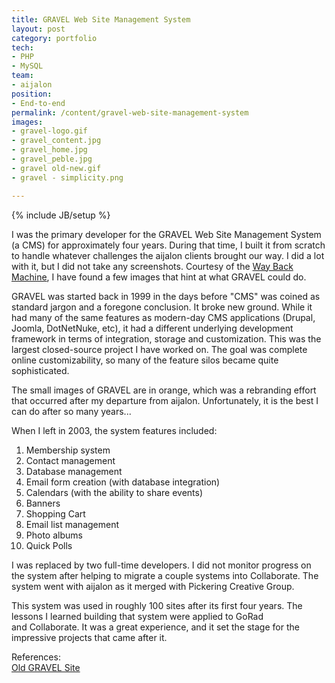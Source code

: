 ```yaml
---
title: GRAVEL Web Site Management System
layout: post
category: portfolio
tech:
- PHP
- MySQL
team:
- aijalon
position:
- End-to-end
permalink: /content/gravel-web-site-management-system
images:
- gravel-logo.gif
- gravel_content.jpg
- gravel_home.jpg
- gravel_peble.jpg
- gravel old-new.gif
- gravel - simplicity.png

---
```

{% include JB/setup %}
<div id="node-24" class="node node-portfolio node-promoted">
  <div class="content clearfix">
    <div class="field field-name-body field-type-text-with-summary field-label-hidden"><div class="field-items"><div class="field-item even"><p>I was the primary developer for the GRAVEL Web Site Management System (a CMS) for approximately four years. During that time, I built it from scratch to handle whatever challenges the aijalon clients brought our way. I did a lot with it, but I did not take any screenshots. Courtesy of the <a href="http://archive.org">Way Back Machine</a>, I have found a few images that hint at what GRAVEL could do.</p>
<p>GRAVEL was started back in 1999 in the days before "CMS" was coined as standard jargon and a foregone conclusion. It broke new ground. While it had many of the same features as modern-day CMS applications (Drupal, Joomla, DotNetNuke, etc), it had a different underlying development framework in terms of integration, storage and customization. This was the largest closed-source project I have worked on. The goal was complete online customizability, so many of the feature silos became quite sophisticated.</p>
<p>The small images of GRAVEL are in orange, which was a rebranding effort that occurred after my departure from aijalon. Unfortunately, it is the best I can do after so many years...</p>
<p>When I left in 2003, the system features included:</p>
<ol><li>
		Membership system</li>
	<li>
		Contact management</li>
	<li>
		Database management</li>
	<li>
		Email form creation (with database integration)</li>
	<li>
		Calendars (with the ability to share events)</li>
	<li>
		Banners</li>
	<li>
		Shopping Cart</li>
	<li>
		Email list management</li>
	<li>
		Photo albums</li>
	<li>
		Quick Polls</li>
</ol><p>I was replaced by two full-time developers. I did not monitor progress on the system after helping to migrate a couple systems into Collaborate. The system went with aijalon as it merged with Pickering Creative Group.</p>
<p>This system was used in roughly 100 sites after its first four years. The lessons I learned building that system were applied to GoRad and Collaborate. It was a great experience, and it set the stage for the impressive projects that came after it.</p>
</div></div></div><div class="field field-name-field-reference field-type-link-field field-label-above"><div class="field-label">References:&nbsp;</div><div class="field-items"><div class="field-item even"><a href="http://web.archive.org/web/20020125143522/gravel.aijalon.net/" rel="nofollow">Old GRAVEL Site</a></div></div></div>  </div>
</div>
